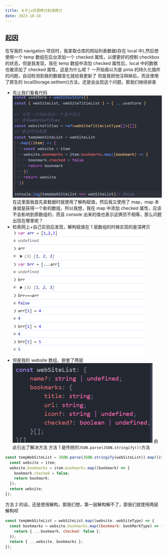 ```yaml
---
title: 关于js的深拷贝和浅拷贝
date: 2023-10-18
---
```


## 起因

在写我的 navigation 项目时，我拿取仓库的网站列表数据(存在 local 中),然后想使用一个 temp 数组在后台添加一个 checked 属性，以便更好的控制 checkbox 的状态，但是我发现，我在 temp 数组中添加 checked 属性后，local 中的数据也被添加了 checked 属性，这是为什么呢？
一开始我以为是 pinia 的持久化插件的问题，自动检测到我的数据变化就给我更新了
但是我把他注释掉后，而且使用了原生的 localStorage.setItem()方法，还是会出现这个问题，那我们继续排查

- 先让我们看看代码
  ![](<images/![](images/20231018110838.png).png>)
  在这里面我首先拿数据时就使用了解构赋值，然后我又使用了 map，map 本身就是获得一个新的数组，所以我想，我在 map 中添加 checked 属性，应该不会影响到原数组的，而且 console 出来的值也表示这俩货不相等，那么问题出现在哪里呢？
- 检索网上+自己实验后发现，解构赋值在 1 层数组的时候实现的是深拷贝
  ![](images/20231018111428.png)
- 但是我的 website 数组，嵌套了两层
  ![](images/20231018111604.png)
  由此引出了解决方法
  方法 1 是传统的`JSON.parse(JSON.stringify())`方法

```ts
const tempWebSiteList = JSON.parse(JSON.stringify(webSiteList)).map((item) => {
  const website = item;
  website.bookmarks = item.bookmarks.map((bookmark) => {
    bookmark.checked = false;
    return bookmark;
  });
  return website;
});
```

方法 2 的话，还是使用解构，那我们想，第一层解构解不了，那我们就使用两层解构呗

```js
const tempWebSiteList = webSiteList.map((website: webSiteType) => {
  const bookmarks = website.bookmarks.map((bookmark: bookMarkType) => {
    return { ...bookmark, checked: false };
  });
  return { ...website, bookmarks };
});
```
